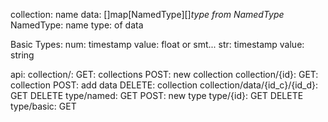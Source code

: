 collection:
	name
	data: []map[NamedType][]*type from NamedType*
NamedType:
	name
	type: of data

Basic Types:
	num:
		timestamp
		value: float or smt...
	str:
		timestamp
		value: string


api:
	collection/:
		GET: collections
		POST: new collection
	collection/{id}:
		GET: collection
		POST: add data
		DELETE: collection
	collection/data/{id_c}/{id_d}:
		GET
		DELETE
	type/named:
		GET
		POST: new type
	type/{id}:
		GET
		DELETE
	type/basic:
		GET
